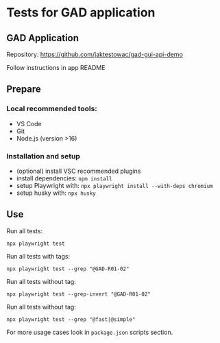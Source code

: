 # Tests for GAD application

## GAD Application

Repository: https://github.com/jaktestowac/gad-gui-api-demo

Follow instructions in app README

## Prepare

### Local recommended tools:

- VS Code
- Git
- Node.js (version >16)

### Installation and setup

- (optional) install VSC recommended plugins
- install dependencies: `npm install`
- setup Playwright with: `npx playwright install --with-deps chromium`
- setup husky with: `npx husky`

## Use

Run all tests:

```
npx playwright test
```

Run all tests with tags:

```
npx playwright test --grep "@GAD-R01-02"
```

Run all tests without tag:

```
npx playwright test --grep-invert "@GAD-R01-02"
```

Run all tests without tag:

```
npx playwright test --grep "@fast|@simple"
```


For more usage cases look in `package.json` scripts section.

